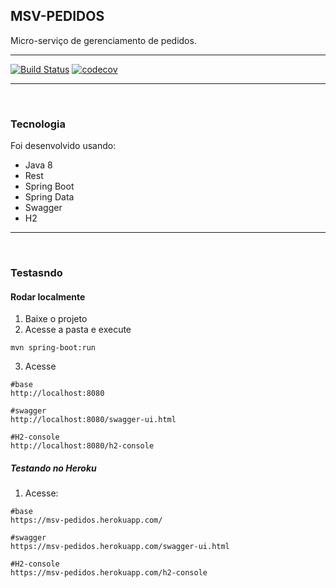 ## MSV-PEDIDOS

Micro-serviço de gerenciamento de pedidos.

---

[![Build Status](https://travis-ci.com/Uniliva/msv-pedidos.svg?branch=master)](https://travis-ci.com/Uniliva/msv-pedidos)
[![codecov](https://codecov.io/gh/Uniliva/msv-pedidos/branch/master/graph/badge.svg)](https://codecov.io/gh/Uniliva/msv-pedidos)

----
<br>

### Tecnologia

Foi desenvolvido usando:
- Java 8
- Rest
- Spring Boot
- Spring Data
- Swagger
- H2 

---
<br>

### Testasndo

#### Rodar localmente

1. Baixe o projeto 
2. Acesse a pasta e execute

```shellscript
mvn spring-boot:run 
```
3. Acesse 

```shellscript
#base
http://localhost:8080

#swagger
http://localhost:8080/swagger-ui.html

#H2-console
http://localhost:8080/h2-console
```


##### Testando no Heroku 

1. Acesse:


```shellscript
#base
https://msv-pedidos.herokuapp.com/

#swagger
https://msv-pedidos.herokuapp.com/swagger-ui.html

#H2-console
https://msv-pedidos.herokuapp.com/h2-console
```
